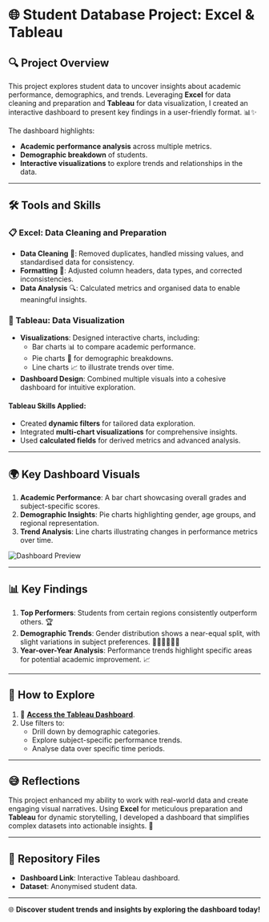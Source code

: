 # 🌐 Student Database Project: Excel & Tableau

## 🔍 Project Overview  
This project explores student data to uncover insights about academic performance, demographics, and trends. Leveraging **Excel** for data cleaning and preparation and **Tableau** for data visualization, I created an interactive dashboard to present key findings in a user-friendly format. 📊✨

The dashboard highlights:
- **Academic performance analysis** across multiple metrics.
- **Demographic breakdown** of students.
- **Interactive visualizations** to explore trends and relationships in the data.

---

## 🛠️ Tools and Skills  

### 📋 Excel: Data Cleaning and Preparation  
- **Data Cleaning** 🧹: Removed duplicates, handled missing values, and standardised data for consistency.  
- **Formatting** 📑: Adjusted column headers, data types, and corrected inconsistencies.  
- **Data Analysis** 🔍: Calculated metrics and organised data to enable meaningful insights.

### 🔵 Tableau: Data Visualization  
- **Visualizations**: Designed interactive charts, including:
  - Bar charts 📊 to compare academic performance.
  - Pie charts 🥧 for demographic breakdowns.
  - Line charts 📈 to illustrate trends over time.
- **Dashboard Design**: Combined multiple visuals into a cohesive dashboard for intuitive exploration.

#### Tableau Skills Applied:
- Created **dynamic filters** for tailored data exploration.
- Integrated **multi-chart visualizations** for comprehensive insights.
- Used **calculated fields** for derived metrics and advanced analysis.

---

## 🌍 Key Dashboard Visuals

1. **Academic Performance**: A bar chart showcasing overall grades and subject-specific scores.  
2. **Demographic Insights**: Pie charts highlighting gender, age groups, and regional representation.  
3. **Trend Analysis**: Line charts illustrating changes in performance metrics over time.

![Dashboard Preview](https://public.tableau.com/screenshot-link-placeholder)

---

## 📊 Key Findings

1. **Top Performers**: Students from certain regions consistently outperform others. 🏆  
2. **Demographic Trends**: Gender distribution shows a near-equal split, with slight variations in subject preferences. 👩🏾‍🎓👨🏽‍🎓  
3. **Year-over-Year Analysis**: Performance trends highlight specific areas for potential academic improvement. 📈  

---

## 🚀 How to Explore

1. 🔗 **[Access the Tableau Dashboard](https://public.tableau.com/app/profile/shahed.ali2592/viz/StudentDatabaseProject-ExcelTableau/Dashboard1)**.  
2. Use filters to:
   - Drill down by demographic categories.
   - Explore subject-specific performance trends.
   - Analyse data over specific time periods.  

---

## 😅 Reflections
This project enhanced my ability to work with real-world data and create engaging visual narratives. Using **Excel** for meticulous preparation and **Tableau** for dynamic storytelling, I developed a dashboard that simplifies complex datasets into actionable insights. 🚀

---

## 📑 Repository Files
- **Dashboard Link**: Interactive Tableau dashboard.
- **Dataset**: Anonymised student data.  

---

🌐 **Discover student trends and insights by exploring the dashboard today!**
